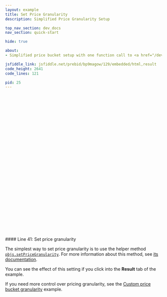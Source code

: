 ```yaml
---
layout: example
title: Set Price Granularity
description: Simplified Price Granularity Setup

top_nav_section: dev_docs
nav_section: quick-start

hide: true

about:
- Simplified price bucket setup with one function call to <a href="/dev-docs/publisher-api-reference.html#module_pbjs.setPriceGranularity"><code>pbjs.setPriceGranularity()</code></a>

jsfiddle_link: jsfiddle.net/prebid/bp9magow/129/embedded/html,result
code_height: 2641
code_lines: 121

pid: 25
---
```


<br />
<br />
<br />
<br />
<br />
<br />
<br />
<br />
<br />
<br />
<br />
<br />
<br />
<br />
<br />
<br />
<br />
<br />
<br />
<br />
<br />
<br />
<br />
<br />
<br />
<br />
<br />

<div markdown="1">
#### Line 41: Set price granularity

The simplest way to set price granularity is to use the helper method [`pbjs.setPriceGranularity`](/dev-docs/publisher-api-reference.html#module_pbjs.setPriceGranularity).  For more information about this method, see [its documentation](/dev-docs/publisher-api-reference.html#module_pbjs.setPriceGranularity).

You can see the effect of this setting if you click into the **Result** tab of the example.

If you need more control over pricing granularity, see the [Custom price bucket granularity](/dev-docs/examples/custom-price-bucket.html) example.
</div>
